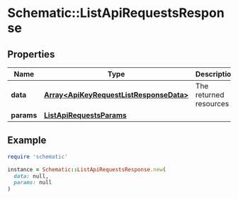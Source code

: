 # Schematic::ListApiRequestsResponse

## Properties

| Name | Type | Description | Notes |
| ---- | ---- | ----------- | ----- |
| **data** | [**Array&lt;ApiKeyRequestListResponseData&gt;**](ApiKeyRequestListResponseData.md) | The returned resources |  |
| **params** | [**ListApiRequestsParams**](ListApiRequestsParams.md) |  |  |

## Example

```ruby
require 'schematic'

instance = Schematic::ListApiRequestsResponse.new(
  data: null,
  params: null
)
```

